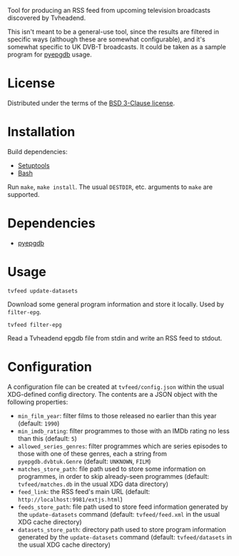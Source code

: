 Tool for producing an RSS feed from upcoming television broadcasts discovered by
Tvheadend.

This isn't meant to be a general-use tool, since the results are filtered in
specific ways (although these are somewhat configurable), and it's somewhat
specific to UK DVB-T broadcasts.  It could be taken as a sample program for
[pyepgdb](http://ikn.org.uk/lib/pyepgdb) usage.

# License

Distributed under the terms of the
[BSD 3-Clause license](https://opensource.org/licenses/BSD-3-Clause).

# Installation

Build dependencies:
- [Setuptools](https://setuptools.readthedocs.io/en/latest/)
- [Bash](https://www.gnu.org/software/bash/)

Run `make`, `make install`.  The usual `DESTDIR`, etc. arguments to `make` are
supported.

# Dependencies

- [pyepgdb](http://ikn.org.uk/lib/pyepgdb)

# Usage

`tvfeed update-datasets`

Download some general program information and store it locally.  Used by
`filter-epg`.

`tvfeed filter-epg`

Read a Tvheadend epgdb file from stdin and write an RSS feed to stdout.

# Configuration

A configuration file can be created at `tvfeed/config.json` within the usual
XDG-defined config directory.  The contents are a JSON object with the following
properties:

- `min_film_year`: filter films to those released no earlier than this year
  (default: `1990`)
- `min_imdb_rating`: filter programmes to those with an IMDb rating no less than
  this (default: `5`)
- `allowed_series_genres`: filter programmes which are series episodes to those
  with one of these genres, each a string from `pyepgdb.dvbtuk.Genre` (default:
  `UNKNOWN`, `FILM`)
- `matches_store_path`: file path used to store some information on programmes,
  in order to skip already-seen programmes (default: `tvfeed/matches.db` in the
  usual XDG data directory)
- `feed_link`: the RSS feed's main URL (default:
  `http://localhost:9981/extjs.html`)
- `feeds_store_path`: file path used to store feed information generated by the
  `update-datasets` command (default: `tvfeed/feed.xml` in the usual XDG cache
   directory)
- `datasets_store_path`: directory path used to store program information
  generated by the `update-datasets` command (default: `tvfeed/datasets` in the
  usual XDG cache directory)
